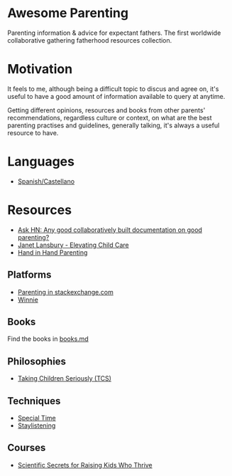 # Awesome Parenting
Parenting information & advice for expectant fathers.
The first worldwide collaborative gathering fatherhood resources collection.

# Motivation
It feels to me, although being a difficult topic to discus and agree on, it's useful to have a good amount of information available to query at anytime.

Getting different opinions, resources and books from other parents' recommendations, regardless culture or context, on what are the best parenting practises and guidelines, generally talking, it's always a useful resource to have.

# Languages
- [Spanish/Castellano](https://github.com/davidpelayo/awesome-parenting/blob/master/es/README.md)

# Resources
- [Ask HN: Any good collaboratively built documentation on good parenting?](https://news.ycombinator.com/item?id=17023693)
- [Janet Lansbury - Elevating Child Care](http://www.janetlansbury.com/)
- [Hand in Hand Parenting](https://www.handinhandparenting.org/)

## Platforms
- [Parenting in stackexchange.com](https://parenting.stackexchange.com/)
- [Winnie](https://winnie.com/)

## Books
Find the books in [books.md](https://github.com/davidpelayo/awesome-parenting/blob/master/books.md)

## Philosophies
- [Taking Children Seriously (TCS)](http://fallibleideas.com/taking-children-seriously)

## Techniques
- [Special Time](https://www.handinhandparenting.org/article/how-special-time-makes-children-content/)
- [Staylistening](https://www.handinhandparenting.org/article/what-to-say-during-staylistening/)

## Courses
- [Scientific Secrets for Raising Kids Who Thrive](https://www.thegreatcourses.com/courses/scientific-secrets-for-raising-kids-who-thrive.html)